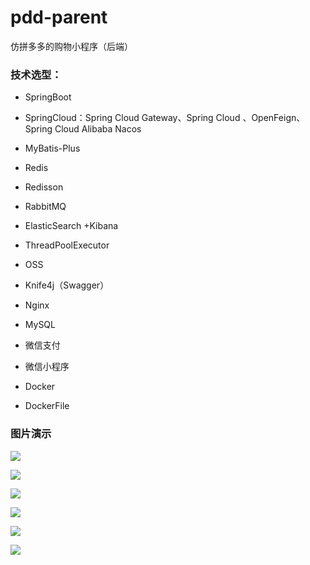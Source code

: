 # pdd-parent
仿拼多多的购物小程序（后端）

### 技术选型：

* SpringBoot

* SpringCloud：Spring Cloud Gateway、Spring Cloud 、OpenFeign、Spring Cloud Alibaba Nacos

* MyBatis-Plus

* Redis

* Redisson

* RabbitMQ

* ElasticSearch +Kibana

* ThreadPoolExecutor

* OSS

* Knife4j（Swagger）

* Nginx

* MySQL

* 微信支付

* 微信小程序

* Docker

* DockerFile

### 图片演示

![](https://cdn.jsdelivr.net/gh/katomegumi99/cdn@main/images/pdd-parent/后台管理登录页面.png)

![](https://cdn.jsdelivr.net/gh/katomegumi99/cdn@main/images/pdd-parent/后台管理模块.png)

![](https://cdn.jsdelivr.net/gh/katomegumi99/cdn@main/images/pdd-parent/小程序登录页.png)

![](https://cdn.jsdelivr.net/gh/katomegumi99/cdn@main/images/pdd-parent/小程序首页.png)

![](https://cdn.jsdelivr.net/gh/katomegumi99/cdn@main/images/pdd-parent/小程序商品分类模块.png)

![](https://cdn.jsdelivr.net/gh/katomegumi99/cdn@main/images/pdd-parent/小程序订单列表模块.png)
